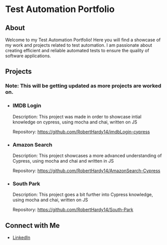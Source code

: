 <body>
  <h1>Test Automation Portfolio</h1>
  <h2>About</h2>
  <p>Welcome to my Test Automation Portfolio! Here you will find a showcase of my work and projects related to test
    automation. I am passionate about creating efficient and reliable automated tests to ensure the quality of software
    applications.</p>

  <h2>Projects</h2>
  <h3> Note: This will be getting updated as more projects are worked on. </h3>
  <ul>
    <li>
      <h3>IMDB Login</h3>
      <p>Description: This project was made in order to showcase intial knowledge on cypress, using mocha and chai,
        written on JS</p>
      <p>Repository: <a
          href="https://github.com/RobertHardy14/imdbLogin-cypress">https://github.com/RobertHardy14/imdbLogin-cypress</a>
      </p>
    </li>
    <li>
      <h3>Amazon Search</h3>
      <p>Description: This project showcases a more advanced understanding of Cypress, using mocha and chai and written
        in JS</p>
      <p>Repository: <a
          href="https://github.com/RobertHardy14/AmazonSearch-Cypress">https://github.com/RobertHardy14/AmazonSearch-Cypress</a>
      </p>
    </li>
    <li>
      <h3>South Park</h3>
      <p>Description: This project goes a bit further into Cypress knowledge, using mocha and chai, written on JS</p>
      <p>Repository: <a
          href="https://github.com/RobertHardy14/South-Park">https://github.com/RobertHardy14/South-Park</a></p>
    </li>
    <!-- Add more project entries as needed -->
  </ul>

  <h2>Connect with Me</h2>
  <ul>
    <li>
      <a href="https://www.linkedin.com/in/robert-moreno/">LinkedIn</a>
    </li>
    <!-- Add more social media profiles as needed -->
  </ul>
